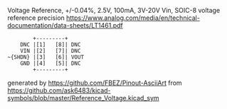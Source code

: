 Voltage Reference, +/-0.04%, 2.5V, 100mA, 3V-20V Vin, SOIC-8
voltage reference precision
https://www.analog.com/media/en/technical-documentation/data-sheets/LT1461.pdf


	        +---------+
	    DNC |[1]   [8]| DNC
	    VIN |[2]   [7]| DNC
	~{SHDN} |[3]   [6]| VOUT
	    GND |[4]   [5]| DNC
	        +---------+


generated by https://github.com/FBEZ/Pinout-AsciiArt from https://github.com/ask6483/kicad-symbols/blob/master/Reference_Voltage.kicad_sym
